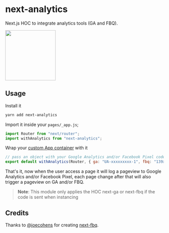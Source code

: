 # next-analytics

Next.js HOC to integrate analytics tools (GA and FBQ).

<a href="https://www.patreon.com/sergiodxa">
	<img src="https://c5.patreon.com/external/logo/become_a_patron_button@2x.png" width="160">
</a>

## Usage

Install it

```bash
yarn add next-analytics
```

Import it inside your `pages/_app.js`;

```js
import Router from "next/router";
import withAnalytics from "next-analytics";
```

Wrap your [custom App container](https://nextjs.org/docs#custom-%3Capp%3E) with it

```js
// pass an object with your Google Analytics and/or Facebook Pixel code as first argument
export default withAnalytics(Router, { ga: "UA-xxxxxxxxx-1", fbq: "139xxxxxxxxx3" })(MyApp);
```

That's it, now when the user access a page it will log a pageview to Google Analytics and/or Facebook Pixel, each page change after that will also trigger a pageview on GA and/or FBQ.

> **Note**: This module only applies the HOC next-ga or next-fbq if the code is sent when instancing

## Credits

Thanks to [@joecohens](https://github.com/joecohens) for creating [next-fbq](https://github.com/joecohens/next-fbq).
